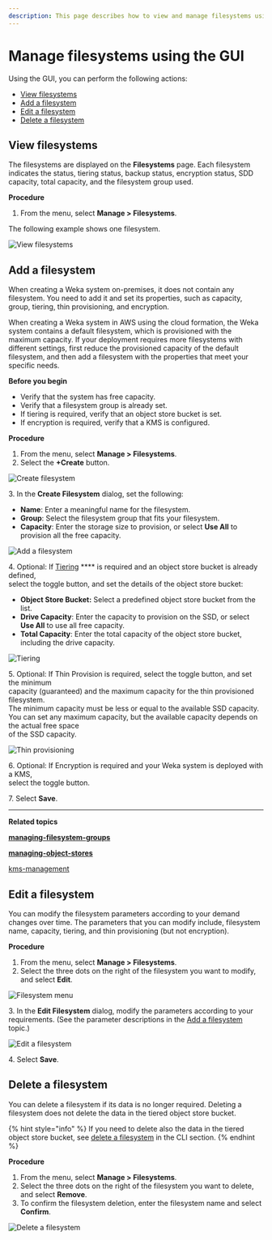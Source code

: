 ```yaml
---
description: This page describes how to view and manage filesystems using the GUI.
---
```


# Manage filesystems using the GUI

Using the GUI, you can perform the following actions:

* [View filesystems](managing-filesystems.md#view-filesystems)
* [Add a filesystem](managing-filesystems.md#add-a-filesystem)
* [Edit a filesystem](managing-filesystems.md#edit-a-filesystem)
* [Delete a filesystem](managing-filesystems.md#delete-a-filesystem)

## View filesystems

The filesystems are displayed on the **Filesystems** page. Each filesystem indicates the status, tiering status, backup status, encryption status, SDD capacity, total capacity, and the filesystem group used.

**Procedure**

1. From the menu, select **Manage > Filesystems**.

The following example shows one filesystem.

![View filesystems](../../.gitbook/assets/wmng\_view\_filesystems.png)

## Add a filesystem

When creating a Weka system on-premises, it does not contain any filesystem. You need to add it and set its properties, such as capacity, group, tiering, thin provisioning, and encryption.

When creating a Weka system in AWS using the cloud formation, the Weka system contains a default filesystem, which is provisioned with the maximum capacity. If your deployment requires more filesystems with different settings, first reduce the provisioned capacity of the default filesystem, and then add a filesystem with the properties that meet your specific needs.

**Before you begin**

* Verify that the system has free capacity.
* Verify that a filesystem group is already set.
* If tiering is required, verify that an object store bucket is set.
* If encryption is required, verify that a KMS is configured.

**Procedure**

1. From the menu, select **Manage > Filesystems**.
2. Select the **+Create** button.

![Create filesystem](../../.gitbook/assets/wmng\_create\_fs\_button.png)

3\. In the **Create Filesystem** dialog, set the following:

* **Name**: Enter a meaningful name for the filesystem.
* **Group**: Select the filesystem group that fits your filesystem.
* **Capacity**: Enter the storage size to provision, or select **Use All** to provision all the free capacity.&#x20;

![Add a filesystem](../../.gitbook/assets/wmng\_create\_fs\_animated.gif)

4\. Optional: If [Tiering](../tiering/advanced-time-based-policies-for-data-storage-location.md#tiering-cue-policy) **** is required and an object store bucket is already defined, \
&#x20;   select the toggle button, and set the details of the object store bucket:

* **Object Store Bucket:** Select a predefined object store bucket from the list.
* **Drive Capacity**: Enter the capacity to provision on the SSD, or select **Use All** to use all free capacity.
* **Total Capacity**: Enter the total capacity of the object store bucket, including the drive capacity.

![Tiering](../../.gitbook/assets/wmng\_fs\_tiering.png)

5\. Optional: If Thin Provision is required, select the toggle button, and set the minimum \
&#x20;   capacity (guaranteed) and the maximum capacity for the thin provisioned filesystem.\
&#x20;   The minimum capacity must be less or equal to the available SSD capacity.\
&#x20;   You can set any maximum capacity, but the available capacity depends on the actual free space\
&#x20;   of the SSD capacity.&#x20;

![Thin provisioning](../../.gitbook/assets/wmng\_fs\_thin\_provisioning.png)

6\. Optional: If Encryption is required and your Weka system is deployed with a KMS, \
&#x20;   select the toggle button.

7\. Select **Save**.

****

**Related topics**

****[managing-filesystem-groups](../managing-filesystem-groups/ "mention")****

****[managing-object-stores](../managing-object-stores/ "mention")****

[kms-management](../../usage/security/kms-management/ "mention")

## Edit a filesystem

You can modify the filesystem parameters according to your demand changes over time. The parameters that you can modify include, filesystem name, capacity, tiering, and thin provisioning (but not encryption).

**Procedure**

1. From the menu, select **Manage > Filesystems**.
2. Select the three dots on the right of the filesystem you want to modify, and select **Edit**.

![Filesystem menu](../../.gitbook/assets/wmng\_edit\_fs\_menu.png)

3\. In the **Edit Filesystem** dialog, modify the parameters according to your requirements. (See the parameter descriptions in the [Add a filesystem](managing-filesystems.md#add-a-filesystem) topic.)

![Edit a filesystem](../../.gitbook/assets/wmng\_edit\_fs.png)

4\. Select **Save**.

## Delete a filesystem

You can delete a filesystem if its data is no longer required. Deleting a filesystem does not delete the data in the tiered object store bucket.

{% hint style="info" %}
If you need to delete also the data in the tiered object store bucket, see [delete a filesystem](managing-filesystems-1.md#delete-a-filesystem) in the CLI section.
{% endhint %}

**Procedure**

1. From the menu, select **Manage > Filesystems**.
2. Select the three dots on the right of the filesystem you want to delete, and select **Remove**.
3. To confirm the filesystem deletion, enter the filesystem name and select **Confirm**.

![Delete a filesystem](../../.gitbook/assets/wmng\_delete\_fs\_animated.gif)
